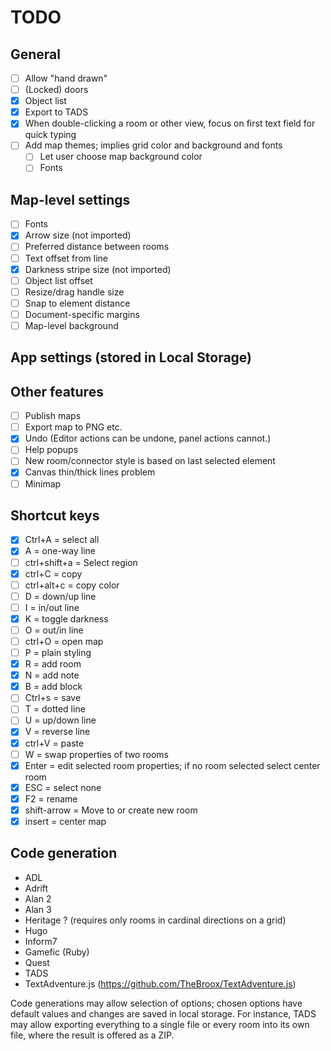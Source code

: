 # TODO

## General

- [ ] Allow "hand drawn"
- [ ] (Locked) doors
- [x] Object list
- [x] Export to TADS
- [x] When double-clicking a room or other view, focus on first text field for quick typing
- [ ] Add map themes; implies grid color and background and fonts
  - [ ] Let user choose map background color
  - [ ] Fonts

## Map-level settings
- [ ] Fonts
- [x] Arrow size (not imported)
- [ ] Preferred distance between rooms
- [ ] Text offset from line
- [x] Darkness stripe size (not imported)
- [ ] Object list offset
- [ ] Resize/drag handle size
- [ ] Snap to element distance
- [ ] Document-specific margins
- [ ] Map-level background

## App settings (stored in Local Storage)

## Other features
- [ ] Publish maps
- [ ] Export map to PNG etc.
- [x] Undo (Editor actions can be undone, panel actions cannot.)
- [ ] Help popups
- [ ] New room/connector style is based on last selected element
- [x] Canvas thin/thick lines problem
- [ ] Minimap

## Shortcut keys

- [x] Ctrl+A = select all
- [x] A = one-way line
- [ ] ctrl+shift+a = Select region
- [x] ctrl+C = copy
- [ ] ctrl+alt+c = copy color
- [ ] D = down/up line
- [ ] I = in/out line
- [x] K = toggle darkness
- [ ] O = out/in line
- [ ] ctrl+O = open map
- [ ] P = plain styling
- [x] R = add room
- [x] N = add note
- [x] B = add block
- [ ] Ctrl+s = save
- [ ] T = dotted line
- [ ] U = up/down line
- [x] V = reverse line
- [x] ctrl+V = paste
- [ ] W = swap properties of two rooms
- [x] Enter = edit selected room properties; if no room selected select center room
- [x] ESC = select none
- [x] F2 = rename
- [x] shift-arrow = Move to or create new room
- [x] insert = center map

## Code generation

* ADL
* Adrift
* Alan 2
* Alan 3
* Heritage ? (requires only rooms in cardinal directions on a grid)
* Hugo
* Inform7
* Gamefic (Ruby)
* Quest
* TADS
* TextAdventure.js   (https://github.com/TheBroox/TextAdventure.js)

Code generations may allow selection of options; chosen options have default 
values and changes are saved in local storage. For instance, TADS may allow exporting
everything to a single file or every room into its own file, where the result is offered
as a ZIP.

